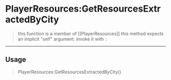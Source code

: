 # PlayerResources:GetResourcesExtractedByCity
> this function is a member of [[PlayerResources]]
> this method expects an implicit "self" argument. invoke it with `:`
-----
## Usage
> PlayerResources:GetResourcesExtractedByCity()
